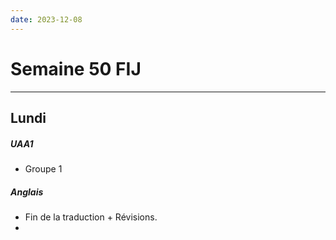 ```yaml
---
date: 2023-12-08
---
```

# Semaine 50 FIJ

---
## Lundi
##### UAA1
- Groupe 1 
##### Anglais
- Fin de la traduction + Révisions.
- 